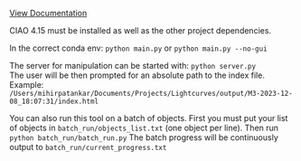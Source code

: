 [View Documentation](Lightcurves_Docs.pdf)

CIAO 4.15 must be installed as well as the other project dependencies.

In the correct conda env:
`python main.py`
or
`python main.py --no-gui`

The server for manipulation can be started with:
`python server.py`\
The user will be then prompted for an absolute path to the index file.\
Example: `/Users/mihirpatankar/Documents/Projects/Lightcurves/output/M3-2023-12-08_18:07:31/index.html`

You can also run this tool on a batch of objects.
First you must put your list of objects in `batch_run/objects_list.txt` (one object per line).
Then run `python batch_run/batch_run.py`
The batch progress will be continuously output to `batch_run/current_progress.txt`
